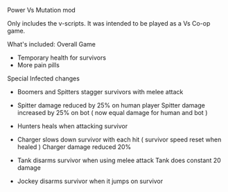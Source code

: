Power Vs Mutation mod

Only includes the v-scripts.
It was intended to be played as a Vs Co-op game.

What's included:
Overall Game
- Temporary health for survivors
- More pain pills

Special Infected changes
- Boomers and Spitters stagger survivors with melee attack
- Spitter damage reduced by 25% on human player
  Spitter damage increased by 25% on bot
  ( now equal damage for human and bot )

- Hunters heals when attacking survivor

- Charger slows down survivor with each hit
  ( survivor speed reset when healed )
  Charger damage reduced 20%
 
- Tank disarms survivor when using melee attack
  Tank does constant 20 damage

- Jockey disarms survivor when it jumps on survivor
